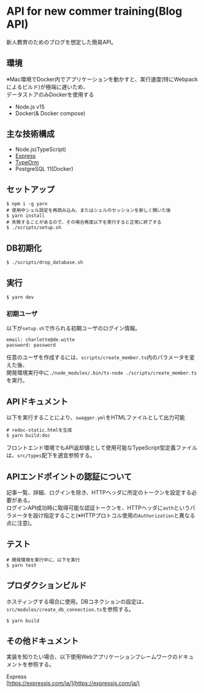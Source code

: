 # API for new commer training(Blog API)
新人教育のためのブログを想定した簡易API。

## 環境
※Mac環境でDocker内でアプリケーションを動かすと、実行速度(特にWebpackによるビルド)が極端に遅いため、  
データストアのみDockerを使用する
- Node.js v15
- Docker(& Docker compose)

## 主な技術構成
- Node.js(TypeScript)
- [Express](https://expressjs.com/ja/)
- [TypeOrm](https://typeorm.io/#/)
- PostgreSQL 11(Docker)

## セットアップ
```
$ npm i -g yarn
# 使用中シェル設定を再読み込み、またはシェルのセッションを新しく開いた後
$ yarn install
# 失敗することがあるので、その場合再度以下を実行すると正常に終了する
$ ./scripts/setup.sh
```

## DB初期化
```
$ ./scripts/drop_database.sh
```

## 実行
```
$ yarn dev
```

### 初期ユーザ
以下が`setup.sh`で作られる初期ユーザのログイン情報。
```
email: charlotte@de.witte
password: password
```
任意のユーザを作成するには、`scripts/create_member.ts`内のパラメータを変えた後、  
開発環境実行中に`./node_modules/.bin/ts-node ./scripts/create_member.ts`を実行。

## APIドキュメント
以下を実行することにより、`swagger.yml`をHTMLファイルとして出力可能

```
# redoc-static.htmlを生成
$ yarn build:doc
```
フロントエンド環境でもAPI返却値として使用可能なTypeScript型定義ファイルは、`src/types`配下を適宜参照する。

## APIエンドポイントの認証について
記事一覧、詳細、ログインを除き、HTTPヘッダに所定のトークンを設定する必要がある。    
ログインAPI成功時に取得可能な認証トークンを、HTTPヘッダに`auth`というパラメータを設け指定すること(※HTTPプロトコル使用の`Authorization`と異なる点に注意)。  

## テスト
```
# 開発環境を実行中に、以下を実行
$ yarn test
```

## プロダクションビルド
ホスティングする場合に使用。DBコネクションの設定は、`src/modules/create_db_connection.ts`を参照する。  
```
$ yarn build
```

## その他ドキュメント
実装を知りたい場合、以下使用Webアプリケーションフレームワークのドキュメントを参照する。

Express  
[https://expressjs.com/ja/](https://expressjs.com/ja/)